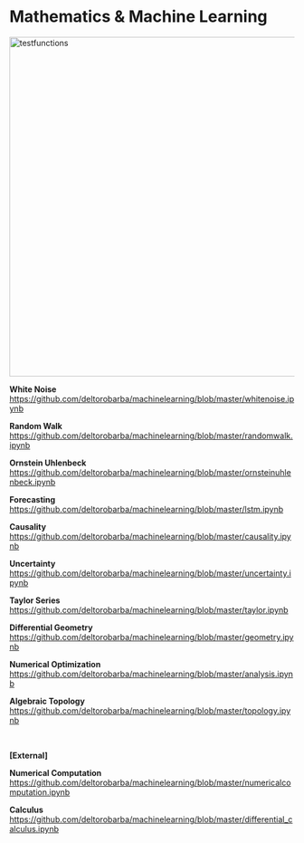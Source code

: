 # Mathematics & Machine Learning

<img src="https://raw.githubusercontent.com/deltorobarba/repo/master/optimizationfunction.jpg" width="600" alt="testfunctions">

<br>

<b>White Noise</b><br>
https://github.com/deltorobarba/machinelearning/blob/master/whitenoise.ipynb

<b>Random Walk</b><br>
https://github.com/deltorobarba/machinelearning/blob/master/randomwalk.ipynb

<b>Ornstein Uhlenbeck</b><br>
https://github.com/deltorobarba/machinelearning/blob/master/ornsteinuhlenbeck.ipynb

<b>Forecasting</b><br>
https://github.com/deltorobarba/machinelearning/blob/master/lstm.ipynb

<b>Causality</b><br>
https://github.com/deltorobarba/machinelearning/blob/master/causality.ipynb

<b>Uncertainty</b><br>
https://github.com/deltorobarba/machinelearning/blob/master/uncertainty.ipynb

<b>Taylor Series</b><br>
https://github.com/deltorobarba/machinelearning/blob/master/taylor.ipynb

<b>Differential Geometry</b><br>
https://github.com/deltorobarba/machinelearning/blob/master/geometry.ipynb

<b>Numerical Optimization</b><br>
https://github.com/deltorobarba/machinelearning/blob/master/analysis.ipynb

<b>Algebraic Topology</b><br>
https://github.com/deltorobarba/machinelearning/blob/master/topology.ipynb

<br>

**[External]**

<b>Numerical Computation</b><br>
https://github.com/deltorobarba/machinelearning/blob/master/numericalcomputation.ipynb

<b>Calculus</b><br>
https://github.com/deltorobarba/machinelearning/blob/master/differential_calculus.ipynb

